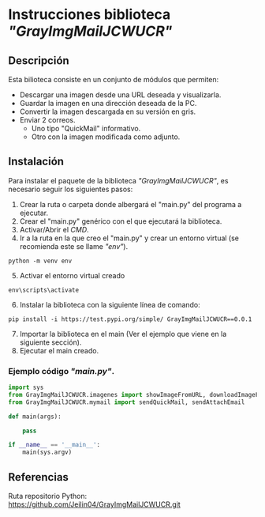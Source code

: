 # Instrucciones biblioteca *"GrayImgMailJCWUCR"*

## Descripción

Esta bilioteca consiste en un conjunto de módulos que permiten:

- Descargar una imagen desde una URL deseada y visualizarla.
- Guardar la imagen en una dirección deseada de la PC.
- Convertir la imagen descargada en su versión en gris.
- Enviar 2 correos.
  - Uno tipo "QuickMail" informativo.
  - Otro con la imagen modificada como adjunto.

## Instalación

Para instalar el paquete de la biblioteca *"GrayImgMailJCWUCR"*, es necesario seguir los siguientes pasos:

1. Crear la ruta o carpeta donde albergará el "main.py" del programa a ejecutar.
2. Crear el "main.py" genérico con el que ejecutará la biblioteca.
3. Activar/Abrir el _CMD_.
4. Ir a la ruta en la que creo el "main.py" y crear un entorno virtual (se recomienda este se llame _"env"_).

```terminal
python -m venv env
```
5. Activar el entorno virtual creado

```terminal
env\scripts\activate
```
6. Instalar la biblioteca con la siguiente línea de comando:

```terminal
pip install -i https://test.pypi.org/simple/ GrayImgMailJCWUCR==0.0.1
```

7. Importar la biblioteca en el main (Ver el ejemplo que viene en la siguiente sección).
8. Ejecutar el main creado.

### Ejemplo código *"main.py"*.

```python
import sys
from GrayImgMailJCWUCR.imagenes import showImageFromURL, downloadImageFromUrl, grayScaleImage
from GrayImgMailJCWUCR.mymail import sendQuickMail, sendAttachEmail

def main(args):

    pass

if __name__ == '__main__':
    main(sys.argv)

```

## Referencias

Ruta repositorio Python:
<https://github.com/Jeilin04/GrayImgMailJCWUCR.git>
